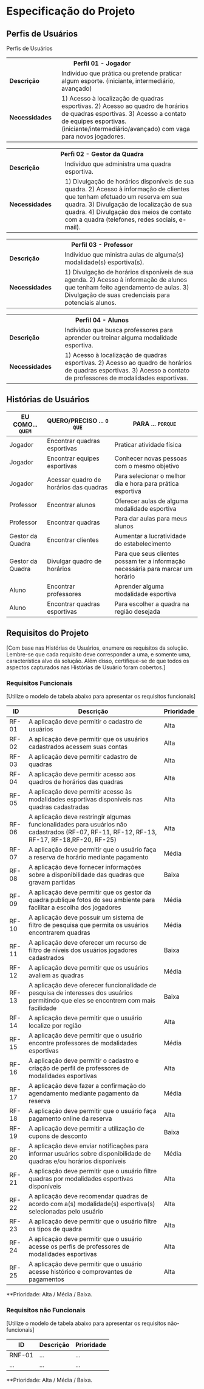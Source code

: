 # Especificação do Projeto

## Perfis de Usuários

Perfis de Usuários


<table>
<tbody>
<tr align=center>
<th colspan="2">Perfil 01 - Jogador </th>
</tr>
<tr>
<td width="150px"><b>Descrição</b></td>
<td width="600px">Indivíduo que prática ou pretende praticar algum esporte. (iniciante, intermediário, avançado)</td>
</tr>
<tr>
<td><b>Necessidades</b></td>
<td> 
1) Acesso à localização de quadras esportivas. 
2) Acesso ao quadro de horários de quadras esportivas. 
3) Acesso a contato de equipes esportivas. (iniciante/intermediário/avançado) com vaga para novos jogadores.</td>
</tr>
</tbody>
</table>

<table>
<tbody>
<tr align=center>
<th colspan="2">Perfi 02 - Gestor da Quadra </th>
</tr>
<tr>
<td width="150px"><b>Descrição</b></td>
<td width="600px">Indivíduo que administra uma quadra esportiva.</td>
</tr>
<tr>
<td><b>Necessidades</b></td>
<td> 
1) Divulgação de horários disponíveis de sua quadra. 
2) Acesso à informação de clientes que tenham efetuado um reserva em sua quadra. 
3) Divulgação de localização de sua quadra. 
4) Divulgação dos meios de contato com a quadra (telefones, redes sociais, e-mail).</td>
</tr>
</tbody>
</table>

<table>
<tbody>
<tr align=center>
<th colspan="2">Perfil 03 - Professor </th>
</tr>
<tr>
<td width="150px"><b>Descrição</b></td>
<td width="600px">Indivíduo que ministra aulas de alguma(s) modalidade(s) esportiva(s). </td>
</tr>
<tr>
<td><b>Necessidades</b></td>
<td> 
1) Divulgação de horários disponíveis de sua agenda.
2) Acesso à informação de alunos que tenham feito agendamento de aulas. 
3) Divulgação de suas credenciais para potenciais alunos. </td>
</tr>
</tbody>
</table>

<table>
<tbody>
<tr align=center>
<th colspan="2">Perfil 04 - Alunos </th>
</tr>
<tr>
<td width="150px"><b>Descrição</b></td>
<td width="600px">Indivíduo que busca professores para aprender ou treinar alguma modalidade esportiva. </td>
</tr>
<tr>
<td><b>Necessidades</b></td>
<td> 
1) Acesso à localização de quadras esportivas.
2) Acesso ao quadro de horários de quadras esportivas. 
3) Acesso a contato de professores de modalidades esportivas. 
</td>
</tr>
</tbody>
</table>

## Histórias de Usuários


|EU COMO... `QUEM`   | QUERO/PRECISO ... `O QUE`            |PARA ... `PORQUE`                                                                |
|--------------------|--------------------------------------|---------------------------------------------------------------------------------|
| Jogador            | Encontrar quadras esportivas         | Praticar atividade física                                                       |
| Jogador            | Encontrar equipes esportivas         | Conhecer novas pessoas com o mesmo objetivo                                     |
| Jogador            | Acessar quadro de horários das quadras | Para selecionar o melhor dia e hora para prática esportiva                    |
| Professor          | Encontrar alunos                     | Oferecer aulas de alguma modalidade esportiva                                   |
| Professor          | Encontrar quadras                    | Para dar aulas para meus alunos                                                 |
| Gestor da Quadra   | Encontrar clientes                   | Aumentar a lucratividade do estabelecimento                                     |
| Gestor da Quadra   | Divulgar quadro de horários          | Para que seus clientes possam ter a informação necessária para marcar um horário|
| Aluno              | Encontrar professores                 | Aprender alguma modalidade esportiva                                           |
| Aluno              | Encontrar quadras esportivas         | Para escolher a quadra na região desejada                                       |

## Requisitos do Projeto

[Com base nas Histórias de Usuários, enumere os requisitos da solução. Lembre-se que cada requisito deve corresponder a uma, e somente uma, característica alvo da solução. Além disso, certifique-se de que todos os aspectos capturados nas Histórias de Usuário foram cobertos.]

### Requisitos Funcionais

[Utilize o modelo de tabela abaixo para apresentar os requisitos funcionais]

|ID    | Descrição                | Prioridade |
|-------|---------------------------------|----|
| RF-01 | A aplicação deve permitir o cadastro de usuários | Alta |
| RF-02 | A aplicação deve permitir que os usuários cadastrados acessem suas contas| Alta |
| RF-03 | A aplicação deve permitir cadastro de quadras | Alta |
| RF-04 | A aplicação deve permitir acesso aos quadros de horários das quadras | Alta |
| RF-05 | A aplicação deve permitir acesso às modalidades esportivas disponíveis nas quadras cadastradas | Alta |
| RF-06 | A aplicação deve restringir algumas funcionalidades para usuários não cadastrados (RF-07, RF-11, RF-12, RF-13, RF-17, RF-18,RF-20, RF-25)| Alta |
| RF-07 | A aplicação deve permitir que o usuário faça a reserva de horário mediante pagamento | Média |
| RF-08 | A aplicação deve fornecer informações sobre a disponibilidade das quadras que gravam partidas  | Baixa |
| RF-09 | A aplicação deve permitir que os gestor da quadra publique fotos do seu ambiente para facilitar a escolha dos jogadores | Média  |
| RF-10 | A aplicação deve possuir um sistema de filtro de pesquisa que permita os usuários encontrarem quadras | Média |
| RF-11 | A aplicação deve oferecer um recurso de filtro de níveis dos usuários jogadores cadastrados | Baixa |
| RF-12 | A aplicação deve permitir que os usuários avaliem as quadras | Média |
| RF-13 | A aplicação deve oferecer funcionalidade de pesquisa de interesses dos usuários permitindo que eles se encontrem com mais facilidade | Baixa |
| RF-14 | A aplicação deve permitir que o usuário localize por região | Alta |
| RF-15 | A aplicação deve permitir que o usuário encontre professores de modalidades esportivas | Média |
| RF-16 | A aplicação deve permitir o cadastro e criação de perfil de professores de modalidades esportivas | Alta |
| RF-17 | A aplicação deve fazer a confirmação do agendamento mediante pagamento da reserva | Média |
| RF-18 | A aplicação deve permitir que o usuário faça pagamento online da reserva | Alta |
| RF-19 | A aplicação deve permitir a utilização de cupons de desconto | Baixa |
| RF-20 | A aplicação deve enviar notificações para informar usuários sobre disponibilidade de quadras e/ou horários disponíveis | Média |
| RF-21 | A aplicação deve permitir que o usuário filtre quadras por modalidades esportivas disponíveis | Alta |
| RF-22 | A aplicação deve recomendar quadras de acordo com a(s) modalidade(s) esportiva(s) selecionadas pelo usuário | Alta |
| RF-23 | A aplicação deve permitir que o usuário filtre os tipos de quadra   | Alta |
| RF-24 | A aplicação deve permitir que o usuário acesse os perfis de professores de modalidades esportivas | Alta   |
| RF-25 | A aplicação deve permitir que o usuário acesse histórico e comprovantes de pagamentos | Alta |

**Prioridade: Alta / Média / Baixa. 

### Requisitos não Funcionais

[Utilize o modelo de tabela abaixo para apresentar os requisitos não-funcionais]

|ID      | Descrição               |Prioridade |
|--------|-------------------------|----|
| RNF-01 |  ...                    | ...   | 
| ...    |  ...                    | ...   | 

**Prioridade: Alta / Média / Baixa. 

